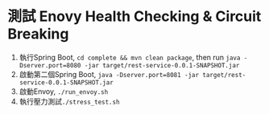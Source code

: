 # 測試 Enovy Health Checking & Circuit Breaking
1. 執行Spring Boot, `cd complete && mvn clean package`, then run `java -Dserver.port=8080 -jar target/rest-service-0.0.1-SNAPSHOT.jar`
2. 啟動第二個Spring Boot, `java -Dserver.port=8081 -jar target/rest-service-0.0.1-SNAPSHOT.jar`
3. 啟動Envoy, `./run_envoy.sh`
4. 執行壓力測試`./stress_test.sh`
